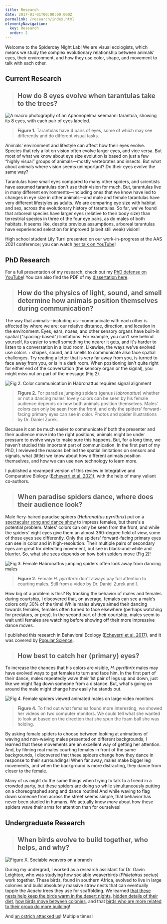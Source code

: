 ```yaml
---
title: Research
date: 2017-01-01T00:00:00.000Z
permalink: /research/index.html
eleventyNavigation:
  key: Research
  order: 2
---
```

Welcome to the Spiderday Night Lab! We are visual ecologists, which means we study the complex evolutionary relationship between animals’ eyes, their environment, and how they use color, shape, and movement to talk with each other. 

## **Current Research**

> ## How do 8 eyes evolve when tarantulas take to the trees?

![](/static/img/presentation1.jpg "A macro photography of an Aphonopelma seemanni tarantula, showing its 8 eyes, with each pair of eyes labeled.")

> **Figure 1.** Tarantulas have 4 pairs of eyes, some of which may see differently and do different visual tasks.

Animals' environment and lifestyle can affect how their eyes evolve. Species that rely a lot on vision often evolve larger eyes, and vice versa. But most of what we know about eye size evolution is based on just a few “highly visual” groups of animals⁠—mostly vertebrates and insects. But what about animals where vision seems unimportant? Do their eyes evolve the same way? 

Tarantulas have small eyes compared to many other spiders, and scientists have assumed tarantulas don't use their vision for much. But, tarantulas live in many different environments—including ones that we know have led to changes in eye size in other animals—and male and female tarantulas have very different lifestyles as adults. We are comparing eye size with habitat and sex, across the evolutionary history of tarantulas. So far, we've found that arboreal species have larger eyes (relative to their body size) than terrestrial species in three of the four eye pairs, as do males of both habitats. It seems like, despite previous assumptions, arboreal tarantulas have experienced selection for improved (albeit still weak) vision!

High school student Lily Turri presented on our work-in-progress at the AAS 2021 conference; you can watch [her talk on YouTube](https://www.youtube.com/watch?v=oX3EpSX63d0)!

## **PhD Research**

For a full presentation of my research, check out my [PhD defense on YouTube](https://www.youtube.com/watch?v=qQAAh4lfF78&t=416s)! You can also find the PDF of my [dissertation here](http://d-scholarship.pitt.edu/37706/).

> ## How do the physics of light, sound, and smell determine how animals position themselves during communication?

The way that animals--including us--communicate with each other is affected by where we are: our relative distance, direction, and location in the environment. Eyes, ears, noses, and other sensory organs have built-in spatial ("spacing-based") limitations. For example, you can't see behind yourself, its easier to smell something the nearer it gets, and it's harder to listen to a conversation in a loud room. Likewise, the ways we've evolved use colors + shapes, sound, and smells to communicate also face spatial challenges. Try reading a letter that is very far away from you, is turned to face away from you, or is in a dark room. When positioning isn't quite right for either end of the conversation (the sensory organ or the signal), you might miss out on part of the message (Fig 2). 

![](/static/img/research-fig-1_2x1.png "Fig 2. Color communication in Habronattus requires signal alignment")

> **Figure 2.** For paradise jumping spiders (genus *Habronattus*) whether or not a dancing males' lovely colors can be seen by his female audience depends on how both animals position themselves. Males' colors can only be seen from the front, and only the spiders' forward-facing primary eyes can see in color. Photos and spider illustrations by Dr. Daniel Zurek.

Because it can be much easier to communicate if both the presenter and their audience move into the right positions, animals might be under pressure to evolve ways to make sure this happens. But, for a long time, we haven't studied this important part of communication. In the first part of my PhD, I reviewed the reasons behind the spatial limitations on sensors and signals, what (little) we know about how different animals position themselves, and how we can use new technology to learn more.

I published a revamped version of this review in Integrative and Comparative Biology ([Echeverri et al. 2021](https://academic.oup.com/icb/advance-article-abstract/doi/10.1093/icb/icab090/6280543)), with the help of many valiant co-authors. 

> ## When paradise spiders dance, where does their audience look?

Male fiery-haired paradise spiders (*Habronattus pyrrithrix*) put on a [spectacular song and dance show](https://www.youtube.com/watch?v=YEQ3KM4tKLc) to impress females, but there's a potential problem. Males' colors can only be seen from the front, and while the spiders' eight eyes give them an almost 360-degree field of view, some of those eyes see differently. Only the spiders' forward-facing primary eyes can see in color and in high-resolution. Their multiple pairs of secondary eyes are great for detecting movement, but see in black-and-white and blurrier. So, what she sees depends on how both spiders move (Fig 2)!

![](/static/img/vlcsnap-error431.jpg "Fig 3. Female Habronattus jumping spiders often look away from dancing males")

> **Figure 2.** Female *H. pyrrithrix* don't always pay full attention to courting males. Still from a video by Dr. Daniel Zurek and I.

How big of a problem is this? By tracking the behavior of males and females during courtship, I discovered that, on average, females can see a male’s colors only 30% of the time! While males always aimed their dancing towards females, females often turned to face elsewhere (perhaps watching for predators, or prey). In the second part of their courtship, males seem to wait until females are watching before showing off their more impressive dance moves.

I published this research in Behavioral Ecology ([Echeverri et al. 2017](https://academic.oup.com/beheco/article/28/6/1445/4091426)), and it was covered by [Popular Science](https://www.popsci.com/jumping-spiders-dance-moves).

> ## How best to catch her (primary) eyes?

To increase the chances that his colors are visible, *H. pyrrithrix* males may have evolved ways to get females to turn and face him.  In the first part of their dance, males repeatedly wave their 1st pair of legs up and down, just like we might flag down someone from a distance. But, what's going on around the male might change how easily he stands out.

![](/static/img/2016-06-29-17.44.49.jpg "Fig 4. Female spiders viewed animated males on large video monitors")

> **Figure 4.** To find out what females found more interesting, we showed her videos on two computer monitors. We could tell what she wanted to look at based on the direction that she spun the foam ball she was holding.

By asking female spiders to choose between looking at animations of waving and non-waving males presented on different backgrounds, I learned that these movements are an excellent way of getting her attention. And, by filming real males courting females in front of the same backgrounds, I discovered that these spiders change how they dance in response to their surroundings! When far away, males make bigger leg movements, and when the background is more distracting, they dance from closer to the female. 

Many of us might do the same things when trying to talk to a friend in a crowded party, but these spiders are doing so while simultaneously putting on a choreographed song and dance routine! And while waving to flag down someone from across the street seems simple, that behavior has never been studied in humans. We actually know *more* about how these spiders wave their arms for attention than for ourselves!

## **Undergraduate Research**

> ## When birds evolve to build together, who helps, and why?

![](/static/img/20120610-dsc_1185.jpg "Figure X. Sociable weavers on a branch")

During my undergrad, I worked as a research assistant for Dr. Gavin Leighton, who was studying how sociable weaverbirds (*Philetairus socius*) work together. These birds, found in southern Africa, evolved to live in large colonies and build absolutely massive straw nests that can eventually topple the *Acacia* trees they use for scaffolding. We learned [that these nests help keep the birds warm in the desert nights](https://journals.sagepub.com/doi/abs/10.3184/175815514X14151918723245), [hidden details of their diet](https://journals.sagepub.com/doi/abs/10.3184/175815515X14289391219157), [how birds move between colonies](https://link.springer.com/content/pdf/10.1007/s10336-015-1307-1.pdf), and that [birds who are more related to their group do more building](https://link.springer.com/article/10.1007/s00265-015-1996-8)! 

And [an ostrich attacked us](https://scienceoutside.com/portfolio/the-angry-ostrich/)! Multiple times!